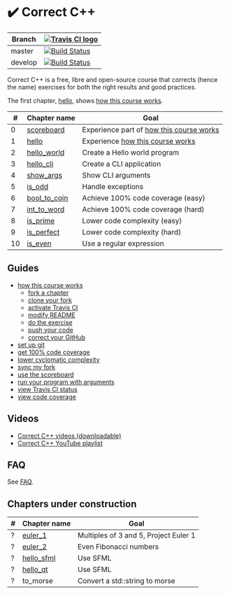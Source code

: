 # :heavy_check_mark: Correct C++

Branch|[![Travis CI logo](pics/TravisCI.png)](https://travis-ci.org)
---|---
master|[![Build Status](https://travis-ci.org/LauraStaal/correct_cpp.svg?branch=master)](https://travis-ci.org/LauraStaal/correct_cpp)
develop|[![Build Status](https://travis-ci.org/LauraStaal/correct_cpp.svg?branch=develop)](https://travis-ci.org/LauraStaal/correct_cpp)

Correct C++ is a free, libre and open-source course that corrects (hence the name) exercises for both the right results and good practices.

The first chapter, [hello](https://github.com/richelbilderbeek/correct_cpp), shows [how this course works](doc/how_this_course_works.md).

#|Chapter name|Goal
---|---|---
 0|[scoreboard](https://github.com/LauraStaal/correct_cpp_scoreboard)|Experience part of [how this course works](doc/how_this_course_works.md)
 1|[hello](https://github.com/LauraStaal/correct_cpp_hello)|Experience [how this course works](doc/how_this_course_works.md)
 2|[hello_world](https://github.com/LauraStaal/correct_cpp_hello_world)|Create a Hello world program
 3|[hello_cli](https://github.com/LauraStaal/correct_cpp_hello_cli)|Create a CLI application
 4|[show_args](https://github.com/LauraStaal/correct_cpp_show_args)|Show CLI arguments
 5|[is_odd](https://github.com/LauraStaal/correct_cpp_is_odd)|Handle exceptions
 6|[bool_to_coin](https://github.com/LauraStaal/correct_cpp_bool_to_coin)|Achieve 100% code coverage (easy)
 7|[int_to_word](https://github.com/LauraStaal/correct_cpp_int_to_word)|Achieve 100% code coverage (hard)
 8|[is_prime](https://github.com/LauraStaal/correct_cpp_is_prime)|Lower code complexity (easy)
 9|[is_perfect](https://github.com/LauraStaal/correct_cpp_is_perfect)|Lower code complexity (hard)
10|[is_even](https://github.com/LauraStaal/correct_cpp_is_even)|Use a regular expression

## Guides

 * [how this course works](doc/how_this_course_works.md)
    * [fork a chapter](doc/fork_a_chapter.md)
    * [clone your fork](doc/clone_your_fork.md)
    * [activate Travis CI](doc/activate.md)
    * [modify README](doc/modify_readme.md)
    * [do the exercise](doc/do_the_exercise.md)
    * [push your code](doc/push_your_code.md)
    * [correct your GitHub](doc/correct_your_github.md)
 * [set up git](doc/set_up_git.md)
 * [get 100% code coverage](doc/get_100_percent_code_coverage.md)
 * [lower cyclomatic complexity](doc/lower_cyclomatic_complexity.md)
 * [sync my fork](doc/sync_my_fork.md)
 * [use the scoreboard](doc/use_the_scoreboard.md)
 * [run your program with arguments](doc/run_your_program_with_arguments.md)
 * [view Travis CI status](doc/view_status.md)
 * [view code coverage](doc/view_status.md)

## Videos

 * [Correct C++ videos (downloadable)](https://github.com/LauraStaal/correct_cpp_videos)
 * [Correct C++ YouTube playlist](https://www.youtube.com/playlist?list=PLu8_ZyzXyRDGrht1eWbzjbAC1NxG1jN1T)

## FAQ

See [FAQ](doc/faq.md).

## Chapters under construction

#|Chapter name|Goal
---|---|---
? |[euler_1](https://github.com/LauraStaal/correct_cpp_euler_1)|Multiples of 3 and 5, Project Euler 1
? |[euler_2](https://github.com/LauraStaal/correct_cpp_euler_2)|Even Fibonacci numbers
? |[hello_sfml](https://github.com/LauraStaal/correct_cpp_hello_sfml)|Use SFML
? |[hello_qt](https://github.com/LauraStaal/correct_cpp_hello_qt)|Use SFML
? |to_morse|Convert a std::string to morse